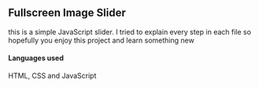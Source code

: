 ## Fullscreen Image Slider

this is a simple JavaScript slider. I tried to explain every step in each file so hopefully you enjoy this project and learn something new

#### Languages used

HTML, CSS and JavaScript
